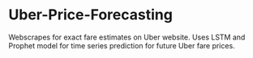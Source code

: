 # Uber-Price-Forecasting
Webscrapes for exact fare estimates on Uber website. Uses LSTM and Prophet model for time series prediction for future Uber fare prices.
